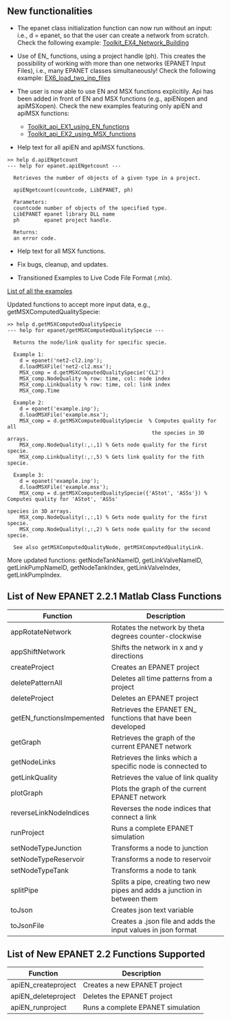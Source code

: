 ## New functionalities
* The epanet class initialization function can now run without an input:
  i.e., d = epanet, so that the user can create a network from scratch. Check the following example: [Toolkit_EX4_Network_Building](https://github.com/OpenWaterAnalytics/EPANET-Matlab-Toolkit/blob/master/examples/Toolkit_EX4_Network_Building.mlx)


* Use of EN_ functions, using a project handle (ph). This creates the possibility 
  of working with more than one networks (EPANET Input Files), i.e., many EPANET classes simultaneously!
  Check the following example: [EX6_load_two_inp_files](https://github.com/OpenWaterAnalytics/EPANET-Matlab-Toolkit/blob/master/examples/EX6_load_two_inp_files.mlx)


* The user is now able to use EN and MSX functions explicitily. Api has been added in front of EN and MSX functions (e.g., apiENopen and apiMSΧopen). Check the new examples featuring only apiEN and apiMSX functions:
  * [Toolkit_api_EX1_using_EN_functions](https://github.com/OpenWaterAnalytics/EPANET-Matlab-Toolkit/blob/master/examples/Toolkit_api_EX1_using_EN_functions.mlx)
  * [Toolkit_api_EX2_using_MSX_functions](https://github.com/OpenWaterAnalytics/EPANET-Matlab-Toolkit/blob/master/examples/Toolkit_api_EX2_using_MSX_functions.mlx)


* Help text for all apiEN and apiMSX functions.
```
>> help d.apiENgetcount
--- help for epanet.apiENgetcount ---

  Retrieves the number of objects of a given type in a project.
 
  apiENgetcount(countcode, LibEPANET, ph)
 
  Parameters:
  countcode number of objects of the specified type.
  LibEPANET epanet library DLL name
  ph        epanet project handle.
 
  Returns:
  an error code.
```


* Help text for all MSX functions. 

* Fix bugs, cleanup, and updates.

* Transitioned Examples to Live Code File Format (.mlx). 

[List of all the examples](https://github.com/OpenWaterAnalytics/EPANET-Matlab-Toolkit/tree/master/examples#readme)


Updated functions to accept more input data, e.g.,               getMSXComputedQualitySpecie:

```
>> help d.getMSXComputedQualitySpecie
--- help for epanet/getMSXComputedQualitySpecie ---

  Returns the node/link quality for specific specie.
 
  Example 1:    
    d = epanet('net2-cl2.inp');
    d.loadMSXFile('net2-cl2.msx');
    MSX_comp = d.getMSXComputedQualitySpecie('CL2')
    MSX_comp.NodeQuality % row: time, col: node index
    MSX_comp.LinkQuality % row: time, col: link index
    MSX_comp.Time
 
  Example 2:
    d = epanet('example.inp');            
    d.loadMSXFile('example.msx');
    MSX_comp = d.getMSXComputedQualitySpecie  % Computes quality for all
                                               the species in 3D arrays.
    MSX_comp.NodeQuality(:,:,1) % Gets node quality for the first specie.
    MSX_comp.LinkQuality(:,:,5) % Gets link quality for the fith specie.
  
  Example 3:
    d = epanet('example.inp');            
    d.loadMSXFile('example.msx');
    MSX_comp = d.getMSXComputedQualitySpecie({'AStot', 'AS5s'}) % Computes quality for 'AStot', 'AS5s'
                                                                species in 3D arrays.
    MSX_comp.NodeQuality(:,:,1) % Gets node quality for the first specie.
    MSX_comp.NodeQuality(:,:,2) % Gets node quality for the second specie.
 
  See also getMSXComputedQualityNode, getMSXComputedQualityLink.
```
More updated functions: getNodeTankNameID, getLinkValveNameID, getLinkPumpNameID, getNodeTankIndex, getLinkValveIndex, getLinkPumpIndex.

## List of New EPANET 2.2.1 Matlab Class Functions
|Function|Description|
|---------|---------|
|appRotateNetwork|Rotates the network by theta degrees counter-clockwise|
|appShiftNetwork|Shifts the network in x and y directions|
|createProject|Creates an EPANET project|
|deletePatternAll|Deletes all time patterns from a project|
|deleteProject|Deletes an EPANET project|
|getEN_functionsImpemented|Retrieves the EPANET EN_ functions that have been developed|
|getGraph|Retrieves the graph of the current EPANET network|
|getNodeLinks|Retrieves the links which a specific node is connected to|
|getLinkQuality|Retrieves the value of link quality|
|plotGraph|Plots the graph of the current EPANET network|
|reverseLinkNodeIndices|Reverses the node indices that connect a link|
|runProject|Runs a complete EPANET simulation|
|setNodeTypeJunction|Transforms a node to junction|
|setNodeTypeReservoir|Transforms a node to reservoir|
|setNodeTypeTank|Transforms a node to tank|
|splitPipe|Splits a pipe, creating two new pipes and adds a junction in between them|
|toJson|Creates json text variable|
|toJsonFile|Creates a .json file and adds the input values in json format|

## List of New EPANET 2.2 Functions Supported
|Function|Description|
|---------|---------|
|apiEN_createproject|Creates a new EPANET project|
|apiEN_deleteproject|Deletes the EPANET project|
|apiEN_runproject|Runs a complete EPANET simulation|
